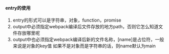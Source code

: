 #### entry的使用
1. entry的形式可以是字符串，对象，function，promise
2. output中必须指定webpack编译后文件存放的地方path，否则它怎么知道文件存放哪里呢
3. output中也必须指定webpack编译后新的文件名称，[name]是占位符，一般来说是对象的key值
   如果不是对象而是字符串的话，则name默认为main